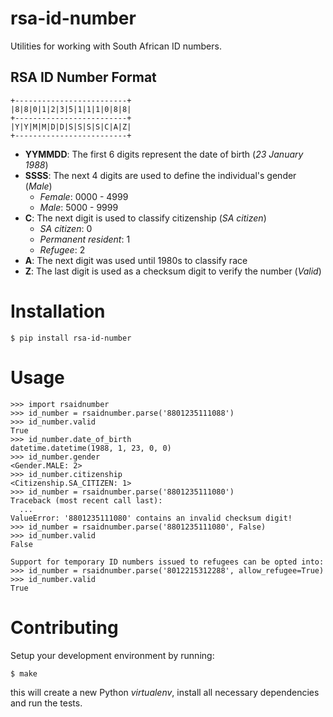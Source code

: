 
# rsa-id-number

Utilities for working with South African ID numbers.

## RSA ID Number Format

```
+-------------------------+
|8|8|0|1|2|3|5|1|1|1|0|8|8|
+-------------------------+
|Y|Y|M|M|D|D|S|S|S|S|C|A|Z|
+-------------------------+
```

- **YYMMDD**: The first 6 digits represent the date of birth (*23 January 1988*)
- **SSSS**: The next 4 digits are used to define the individual's gender (*Male*)
  - *Female*: 0000 - 4999
  - *Male*: 5000 - 9999
- **C**: The next digit is used to classify citizenship (*SA citizen*)
  - *SA citizen*: 0
  - *Permanent resident*: 1
  - *Refugee*: 2
- **A**: The next digit was used until 1980s to classify race
- **Z**: The last digit is used as a checksum digit to verify the number (*Valid*)

# Installation

```
$ pip install rsa-id-number
```

# Usage

```
>>> import rsaidnumber
>>> id_number = rsaidnumber.parse('8801235111088')
>>> id_number.valid
True
>>> id_number.date_of_birth
datetime.datetime(1988, 1, 23, 0, 0)
>>> id_number.gender
<Gender.MALE: 2>
>>> id_number.citizenship
<Citizenship.SA_CITIZEN: 1>
>>> id_number = rsaidnumber.parse('8801235111080')
Traceback (most recent call last):
  ...
ValueError: '8801235111080' contains an invalid checksum digit!
>>> id_number = rsaidnumber.parse('8801235111080', False)
>>> id_number.valid
False

Support for temporary ID numbers issued to refugees can be opted into:
>>> id_number = rsaidnumber.parse('8012215312288', allow_refugee=True)
>>> id_number.valid
True
```

# Contributing

Setup your development environment by running:

```
$ make
```

this will create a new Python *virtualenv*, install all necessary dependencies and run the tests.
